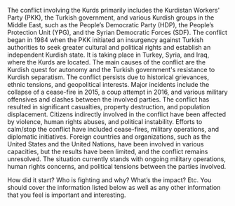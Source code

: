 The conflict involving the Kurds primarily includes the Kurdistan Workers' Party (PKK), the Turkish government, and various Kurdish groups in the Middle East, such as the People’s Democratic Party (HDP), the People’s Protection Unit (YPG), and the Syrian Democratic Forces (SDF). The conflict began in 1984 when the PKK initiated an insurgency against Turkish authorities to seek greater cultural and political rights and establish an independent Kurdish state. It is taking place in Turkey, Syria, and Iraq, where the Kurds are located. The main causes of the conflict are the Kurdish quest for autonomy and the Turkish government's resistance to Kurdish separatism. The conflict persists due to historical grievances, ethnic tensions, and geopolitical interests. Major incidents include the collapse of a cease-fire in 2015, a coup attempt in 2016, and various military offensives and clashes between the involved parties. The conflict has resulted in significant casualties, property destruction, and population displacement. Citizens indirectly involved in the conflict have been affected by violence, human rights abuses, and political instability. Efforts to calm/stop the conflict have included cease-fires, military operations, and diplomatic initiatives. Foreign countries and organizations, such as the United States and the United Nations, have been involved in various capacities, but the results have been limited, and the conflict remains unresolved. The situation currently stands with ongoing military operations, human rights concerns, and political tensions between the parties involved.



How did it start?
Who is fighting and why? What’s the impact? Etc. You should cover the information listed below as
well as any other information that you feel is important and interesting.
